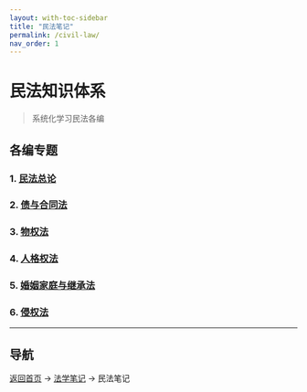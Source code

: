 ```yaml
---
layout: with-toc-sidebar
title: "民法笔记"
permalink: /civil-law/
nav_order: 1
---
```


# 民法知识体系

> 系统化学习民法各编

## 各编专题

### 1. [民法总论](/general-theory/)

### 2. [债与合同法](/obligation-contract/)

### 3. [物权法](/property-law/)

### 4. [人格权法](/personality-rights/)

### 5. [婚姻家庭与继承法](/family-inheritance/)

### 6. [侵权法](/tort-law/)

---

## 导航
[返回首页](/) → [法学笔记](/legal-notes/) → 民法笔记
